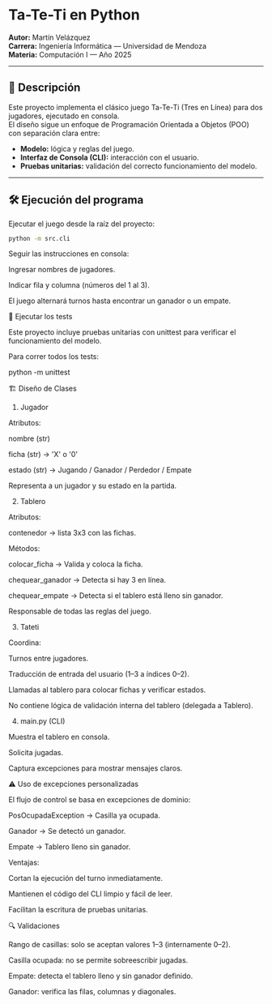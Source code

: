 # Ta-Te-Ti en Python  
**Autor:** Martín Velázquez  
**Carrera:** Ingeniería Informática — Universidad de Mendoza  
**Materia:** Computación I — Año 2025  

---

## 📌 Descripción  
Este proyecto implementa el clásico juego Ta-Te-Ti (Tres en Línea) para dos jugadores, ejecutado en consola.  
El diseño sigue un enfoque de Programación Orientada a Objetos (POO) con separación clara entre:

- **Modelo:** lógica y reglas del juego.  
- **Interfaz de Consola (CLI):** interacción con el usuario.  
- **Pruebas unitarias:** validación del correcto funcionamiento del modelo.  

---

## 🛠 Ejecución del programa  
Ejecutar el juego desde la raíz del proyecto:

```bash
python -m src.cli
```
Seguir las instrucciones en consola:

Ingresar nombres de jugadores.

Indicar fila y columna (números del 1 al 3).

El juego alternará turnos hasta encontrar un ganador o un empate.

🧪 Ejecutar los tests

Este proyecto incluye pruebas unitarias con unittest para verificar el funcionamiento del modelo.

Para correr todos los tests:

python -m unittest

🏗 Diseño de Clases
1. Jugador

Atributos:

nombre (str)

ficha (str) → 'X' o '0'

estado (str) → Jugando / Ganador / Perdedor / Empate

Representa a un jugador y su estado en la partida.

2. Tablero

Atributos:

contenedor → lista 3x3 con las fichas.

Métodos:

colocar_ficha → Valida y coloca la ficha.

chequear_ganador → Detecta si hay 3 en línea.

chequear_empate → Detecta si el tablero está lleno sin ganador.

Responsable de todas las reglas del juego.

3. Tateti

Coordina:

Turnos entre jugadores.

Traducción de entrada del usuario (1–3 a índices 0–2).

Llamadas al tablero para colocar fichas y verificar estados.

No contiene lógica de validación interna del tablero (delegada a Tablero).

4. main.py (CLI)

Muestra el tablero en consola.

Solicita jugadas.

Captura excepciones para mostrar mensajes claros.

⚠ Uso de excepciones personalizadas

El flujo de control se basa en excepciones de dominio:

PosOcupadaException → Casilla ya ocupada.

Ganador → Se detectó un ganador.

Empate → Tablero lleno sin ganador.

Ventajas:

Cortan la ejecución del turno inmediatamente.

Mantienen el código del CLI limpio y fácil de leer.

Facilitan la escritura de pruebas unitarias.

🔍 Validaciones

Rango de casillas: solo se aceptan valores 1–3 (internamente 0–2).

Casilla ocupada: no se permite sobreescribir jugadas.

Empate: detecta el tablero lleno y sin ganador definido.

Ganador: verifica las filas, columnas y diagonales.
